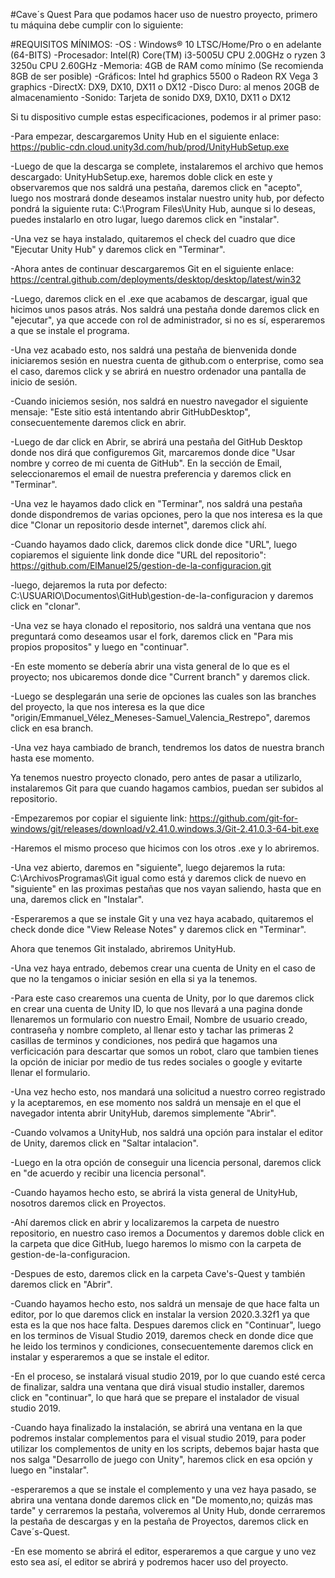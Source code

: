 #Cave´s Quest
Para que podamos hacer uso de nuestro proyecto, primero tu máquina debe cumplir con lo siguiente:

#REQUISITOS MÍNIMOS:
-OS : Windows® 10 LTSC/Home/Pro o en adelante (64-BITS)
-Procesador: Intel(R) Core(TM) i3-5005U CPU 2.00GHz o ryzen 3 3250u CPU 2.60GHz
-Memoria: 4GB de RAM como mínimo (Se recomienda 8GB de ser posible)
-Gráficos: Intel hd graphics 5500 o Radeon RX Vega 3 graphics
-DirectX: DX9, DX10, DX11 o DX12
-Disco Duro: al menos 20GB de almacenamiento
-Sonido: Tarjeta de sonido DX9, DX10, DX11 o DX12

Si tu dispositivo cumple estas especificaciones, podemos ir al primer paso:

-Para empezar, descargaremos Unity Hub en el siguiente enlace: https://public-cdn.cloud.unity3d.com/hub/prod/UnityHubSetup.exe

-Luego de que la descarga se complete, instalaremos el archivo que hemos descargado: UnityHubSetup.exe, haremos doble click en este
y observaremos que nos saldrá una pestaña, daremos click en "acepto", luego nos mostrará donde deseamos instalar nuestro unity hub,
por defecto pondrá la siguiente ruta: C:\Program Files\Unity Hub, aunque si lo deseas, puedes instalarlo en otro lugar, luego daremos click en "instalar".

-Una vez se haya instalado, quitaremos el check del cuadro que dice "Ejecutar Unity Hub" y daremos click en "Terminar".

-Ahora antes de continuar descargaremos Git en el siguiente enlace: https://central.github.com/deployments/desktop/desktop/latest/win32

-Luego, daremos click en el .exe que acabamos de descargar, igual que hicimos unos pasos atrás. Nos saldrá una pestaña donde daremos click en "ejecutar", ya que accede con rol de administrador, si no es sí, esperaremos a que se instale el programa. 

-Una vez acabado esto, nos saldrá una pestaña de bienvenida donde iniciaremos sesión en nuestra cuenta de github.com o enterprise, como sea el caso, daremos click y se abrirá en nuestro ordenador una pantalla de inicio de sesión.

-Cuando iniciemos sesión, nos saldrá en nuestro navegador el siguiente mensaje: "Este sitio está intentando abrir GitHubDesktop", consecuentemente daremos click en abrir.

-Luego de dar click en Abrir, se abrirá una pestaña del GitHub Desktop donde nos dirá que configuremos Git, marcaremos donde dice "Usar nombre y correo de mi cuenta de GitHub". En la sección de Email, seleccionaremos el email de nuestra preferencia y daremos click en "Terminar". 

-Una vez le hayamos dado click en "Terminar", nos saldrá una pestaña donde dispondremos de varias opciones, pero la que nos interesa es la que dice "Clonar un repositorio desde internet", daremos click ahí.

-Cuando hayamos dado click, daremos click donde dice "URL", luego copiaremos el siguiente link donde dice "URL del repositorio": https://github.com/ElManuel25/gestion-de-la-configuracion.git

-luego, dejaremos la ruta por defecto: C:\USUARIO\Documentos\GitHub\gestion-de-la-configuracion y daremos click en "clonar".

-Una vez se haya clonado el repositorio, nos saldrá una ventana que nos preguntará como deseamos usar el fork, daremos click en "Para mis propios propositos" y luego en "continuar".

-En este momento se debería abrir una vista general de lo que es el proyecto; nos ubicaremos donde dice "Current branch" y daremos click.

-Luego se desplegarán una serie de opciones las cuales son las branches del proyecto, la que nos interesa es la que dice "origin/Emmanuel_Vélez_Meneses-Samuel_Valencia_Restrepo", daremos click en esa branch.

-Una vez haya cambiado de branch, tendremos los datos de nuestra branch hasta ese momento.

Ya tenemos nuestro proyecto clonado, pero antes de pasar a utilizarlo, instalaremos Git para que cuando hagamos cambios, puedan ser subidos al repositorio.

-Empezaremos por copiar el siguiente link: https://github.com/git-for-windows/git/releases/download/v2.41.0.windows.3/Git-2.41.0.3-64-bit.exe

-Haremos el mismo proceso que hicimos con los otros .exe y lo abriremos.

-Una vez abierto, daremos en "siguiente", luego dejaremos la ruta: C:\ArchivosProgramas\Git igual como está y daremos click de nuevo en "siguiente" en las proximas pestañas que nos vayan saliendo, hasta que en una, daremos click en "Instalar".

-Esperaremos a que se instale Git y una vez haya acabado, quitaremos el check donde dice "View Release Notes" y daremos click en "Terminar".

Ahora que tenemos Git instalado, abriremos UnityHub.

-Una vez haya entrado, debemos crear una cuenta de Unity en el caso de que no la tengamos o iniciar sesión en ella si ya la tenemos.

-Para este caso crearemos una cuenta de Unity, por lo que daremos click en crear una cuenta de Unity ID, lo que nos llevará a una pagina donde llenaremos un formulario con nuestro Email, Nombre de usuario creado, contraseña y nombre completo, al llenar esto y tachar las primeras 2 casillas de terminos y condiciones, nos pedirá que hagamos una verficicación para descartar que somos un robot, claro que tambien tienes la opción de iniciar por medio de tus redes sociales o google y evitarte llenar el formulario.

-Una vez hecho esto, nos mandará una solicitud a nuestro correo registrado y la aceptaremos, en ese momento nos saldrá un mensaje en el que el navegador intenta abrir UnityHub, daremos simplemente "Abrir".

-Cuando volvamos a UnityHub, nos saldrá una opción para instalar el editor de Unity, daremos click en "Saltar intalacion".

-Luego en la otra opción de conseguir una licencia personal, daremos click en "de acuerdo y recibir una licencia personal".

-Cuando hayamos hecho esto, se abrirá la vista general de UnityHub, nosotros daremos click en Proyectos.

-Ahí daremos click en abrir y localizaremos la carpeta de nuestro repositorio, en nuestro caso iremos a Documentos y daremos doble click en la carpeta que dice GitHub, luego haremos lo mismo con la carpeta de gestion-de-la-configuracion.

-Despues de esto, daremos click en la carpeta Cave's-Quest y también daremos click en "Abrir".

-Cuando hayamos hecho esto, nos saldrá un mensaje de que hace falta un editor, por lo que daremos click en instalar la version 2020.3.32f1 ya que esta es la que nos hace falta. Despues daremos click en "Continuar", luego en los terminos de Visual Studio 2019, daremos check en donde dice que he leido los terminos y condiciones, consecuentemente daremos click en instalar y esperaremos a que se instale el editor.

-En el proceso, se instalará visual studio 2019, por lo que cuando esté cerca de finalizar, saldra una ventana que dirá visual studio installer, daremos click en "continuar", lo que hará que se prepare el instalador de visual studio 2019.

-Cuando haya finalizado la instalación, se abrirá una ventana en la que podremos instalar complementos para el visual studio 2019, para poder utilizar los complementos de unity en los scripts, debemos bajar hasta que nos salga "Desarrollo de juego con Unity", haremos click en esa opción y luego en "instalar".

-esperaremos a que se instale el complemento y una vez haya pasado, se abrira una ventana donde daremos click en "De momento,no; quizás mas tarde" y cerraremos la pestaña, volveremos al Unity Hub, donde cerraremos la pestaña de descargas y en la pestaña de Proyectos, daremos click en Cave´s-Quest.

-En ese momento se abrirá el editor, esperaremos a que cargue y uno vez esto sea así, el editor se abrirá y podremos hacer uso del proyecto.

